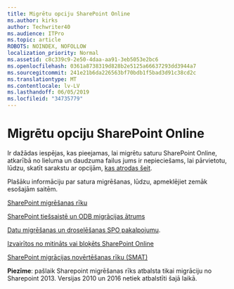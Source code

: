```yaml
---
title: Migrētu opciju SharePoint Online
ms.author: kirks
author: Techwriter40
ms.audience: ITPro
ms.topic: article
ROBOTS: NOINDEX, NOFOLLOW
localization_priority: Normal
ms.assetid: c8c339c9-2e50-4daa-aa91-3eb5053e2bc6
ms.openlocfilehash: 0361a8738319d828b2e5125a66637293dd3944a7
ms.sourcegitcommit: 241e21b6da226563bf70bdb1f5bad3d91c38cd2c
ms.translationtype: MT
ms.contentlocale: lv-LV
ms.lasthandoff: 06/05/2019
ms.locfileid: "34735779"
---
```

# <a name="migrate-options-to-sharepoint-online"></a>Migrētu opciju SharePoint Online

Ir dažādas iespējas, kas pieejamas, lai migrētu saturu SharePoint Online, atkarībā no lieluma un daudzuma failus jums ir nepieciešams, lai pārvietotu, lūdzu, skatīt sarakstu ar opcijām, [kas atrodas šeit](https://docs.microsoft.com/en-us/sharepointmigration/migrate-to-sharepoint-online).

Plašāku informāciju par satura migrēšanas, lūdzu, apmeklējiet zemāk esošajām saitēm.

[SharePoint migrēšanas rīku](https://docs.microsoft.com/en-us/sharepointmigration/introducing-the-sharepoint-migration-tool)

[SharePoint tiešsaistē un ODB migrācijas ātrums](https://docs.microsoft.com/en-us/sharepointmigration/sharepoint-online-and-onedrive-migration-speed)

[Datu migrēšanas un droselēšanas SPO pakalpojumu](https://blogs.technet.microsoft.com/sposupport/2017/08/12/data-migration-and-spo-service-throttling/).


[Izvairītos no mitināts vai bloķēts SharePoint Online](https://docs.microsoft.com/en-us/sharepoint/dev/general-development/how-to-avoid-getting-throttled-or-blocked-in-sharepoint-online)

[SharePoint migrācijas novērtēšanas rīku (SMAT)](https://www.microsoft.com/en-us/download/details.aspx?id=53598&amp;751be11f-ede8-5a0c-058c-2ee190a24fa6=True)

**Piezīme**: pašlaik Sharepoint migrēšanas rīks atbalsta tikai migrāciju no Sharepoint 2013. Versijas 2010 un 2016 netiek atbalstīti šajā laikā.
